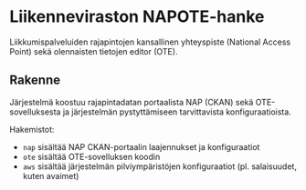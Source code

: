 # Liikenneviraston NAPOTE-hanke

Liikkumispalveluiden rajapintojen kansallinen yhteyspiste (National Access Point) sekä
olennaisten tietojen editor (OTE).

## Rakenne

Järjestelmä koostuu rajapintadatan portaalista NAP (CKAN) sekä OTE-sovelluksesta ja järjestelmän
pystyttämiseen tarvittavista konfiguraatioista.

Hakemistot:

* `nap` sisältää NAP CKAN-portaalin laajennukset ja konfiguraatiot
* `ote` sisältää OTE-sovelluksen koodin
* `aws` sisältää järjestelmän pilviympäristöjen konfiguraatiot (pl. salaisuudet, kuten avaimet)
